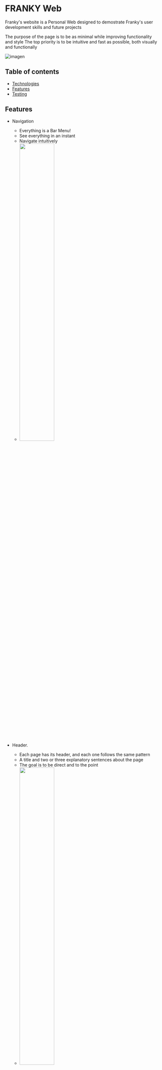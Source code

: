 # FRANKY Web
Franky's website is a Personal Web designed to demostrate Franky's user development skills and future projects

The purpose of the page is to be as minimal while improving functionality and style
The top priority is to be intuitive and fast as possible, both visually and functionally

![imagen](https://user-images.githubusercontent.com/45402163/156274311-5851b3e2-d4a5-40de-93df-16e025aab4e1.png)


## Table of contents
* [Technologies](#technologies)
* [Features](#features)
* [Testing](#testing)

## Features
* Navigation
  * Everything is a Bar Menu! 
  * See everything in an instant
  * Navigate intuitively  
  * <img src="https://user-images.githubusercontent.com/45402163/156281399-d7567547-48ce-41df-be1f-6f270b4891c3.png" width=50% height=50%>

* Header.
  * Each page has its header, and each one follows the same pattern
  * A title and two or three explanatory sentences about the page
  * The goal is to be direct and to the point
  * <img src="https://user-images.githubusercontent.com/45402163/156282396-53b51231-4a05-4255-87ae-392933f1b8de.png" width=50% height=50%>


* Course Section.
  * The course section collects all relevant information about Code Institute Course
  * It is divided into two parts: Plan & Projects
  * The Plan subsection is about the strategies followed to pass the course
  * The Ptojects subsection contains an outline of all course projects
  * The goal is to access everything necessary for the documentation of the course quickly
  * <img src="https://user-images.githubusercontent.com/45402163/156276744-c44ffa34-225b-4f3f-88c6-85c69e426673.png" width=25% height=25%>


* Tailor Box Section
  * Contains code cards to review when necessary
  * It also presents a simple tutorial on how to make the basic structure of the web itself
  * The goal is is to have a place to store all the code that will be useful to us, as a toolbox
  * <img src="https://user-images.githubusercontent.com/45402163/156277463-3478bd04-ce3a-471a-a546-d9f299af5446.png" width=50% height=50%>

* To Do Section.
  * The To Do section has multiple lists with information on all tasks
  * contains the release date and a brief explanation of each challenge
  * The goal is to see the entire set of past, in-progress, and future tasks
  

## Technologies
HTML & CSS
Ignore DarkMode (JavaScript)

## Testing
* This page Works in Chrome, Firefox and Opera browsers
* I have confirmed that it is adaptable to all types of devices. Visually and responsively

### Bugs
* The side scroll bar was not hidden in the Firefox browser
* To solve it, it was necessary to use the following code:
`
-ms-overflow-style: none;
`

### Validator Testing
* HTML - W3C Validator PASSED
* CSS - jisaw Validator PASSED
